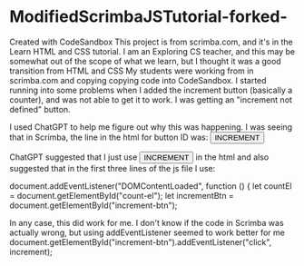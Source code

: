 # ModifiedScrimbaJSTutorial-forked-
Created with CodeSandbox
This project is from scrimba.com, and it's in the Learn HTML and CSS tutorial. I am an Exploring CS teacher, and this may be somewhat out of the scope of what we learn, but I thought it was a good transition from HTML and CSS
My students were working from in scrimba.com and copying copying code into CodeSandbox. I started running into some problems when I added the increment button (basically a counter), and was not able to get it to work. I was getting an "increment not defined" button.

I used ChatGPT to help me figure out why this was happening. I was seeing that in Scrimba, the line in the html for button ID was: 
<button id="increment-btn" onclick="increment()">INCREMENT</button>

ChatGPT suggested that I just use <button id="increment-btn">INCREMENT</button> in the html
and also suggested that in the first three lines of the js file I use:

document.addEventListener("DOMContentLoaded", function () {
  let countEl = document.getElementById("count-el");
  let incrementBtn = document.getElementById("increment-btn");

  In any case, this did work for me. I don't know if the code in Scrimba was actually wrong, but using addEventListener seemed to work better for me
  document.getElementById("increment-btn").addEventListener("click", increment);
